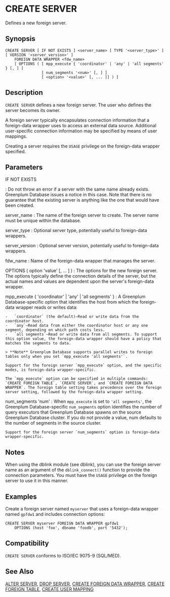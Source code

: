 # CREATE SERVER

Defines a new foreign server.

## Synopsis

``` {#sql_command_synopsis}
CREATE SERVER [ IF NOT EXISTS ] <server_name> [ TYPE '<server_type>' ] [ VERSION '<server_version>' ]
    FOREIGN DATA WRAPPER <fdw_name>
    [ OPTIONS ( [ mpp_execute { 'coordinator' | 'any' | 'all segments' } [, ] ]
                [ num_segments '<num>' [, ] ]
                [ <option> '<value>' [, ... ]] ) ]
```

## Description

`CREATE SERVER` defines a new foreign server. The user who defines the server becomes its owner.

A foreign server typically encapsulates connection information that a foreign-data wrapper uses to access an external data source. Additional user-specific connection information may be specified by means of user mappings.

Creating a server requires the `USAGE` privilege on the foreign-data wrapper specified.

## Parameters

IF NOT EXISTS

:   Do not throw an error if a server with the same name already exists. Greenplum Database issues a notice in this case. Note that there is no guarantee that the existing server is anything like the one that would have been created.

server_name
:   The name of the foreign server to create. The server name must be unique within the database.

server_type
:   Optional server type, potentially useful to foreign-data wrappers.

server_version
:   Optional server version, potentially useful to foreign-data wrappers.

fdw_name
:   Name of the foreign-data wrapper that manages the server.

OPTIONS ( option 'value' [, ... ] )
:   The options for the new foreign server. The options typically define the connection details of the server, but the actual names and values are dependent upon the server's foreign-data wrapper.

mpp_execute { 'coordinator' | 'any' | 'all segments' }
:   A Greenplum Database-specific option that identifies the host from which the foreign-data wrapper reads or writes data:

    -   `coordinator` (the default)—Read or write data from the coordinator host.
    -   `any`—Read data from either the coordinator host or any one segment, depending on which path costs less.
    -   `all segments`—Read or write data from all segments. To support this option value, the foreign-data wrapper should have a policy that matches the segments to data.

    > **Note** Greenplum Database supports parallel writes to foreign tables only when you set `mpp_execute 'all segments'`.

    Support for the foreign server `mpp_execute` option, and the specific modes, is foreign-data wrapper-specific.

    The `mpp_execute` option can be specified in multiple commands: `CREATE FOREIGN TABLE`, `CREATE SERVER`, and `CREATE FOREIGN DATA WRAPPER`. The foreign table setting takes precedence over the foreign server setting, followed by the foreign-data wrapper setting.

num_segments 'num'
:   When `mpp_execute` is set to `'all segments'`, the Greenplum Database-specific `num_segments` option identifies the number of query executors that Greenplum Database spawns on the source Greenplum Database cluster. If you do not provide a value, num defaults to the number of segments in the source cluster.

    Support for the foreign server `num_segments` option is foreign-data wrapper-specific.

## Notes

When using the dblink module (see dblink), you can use the foreign server name as an argument of the `dblink_connect()` function to provide the connection parameters. You must have the `USAGE` privilege on the foreign server to use it in this manner.

## Examples

Create a foreign server named `myserver` that uses a foreign-data wrapper named `gpfdw1` and includes connection options:

```
CREATE SERVER myserver FOREIGN DATA WRAPPER gpfdw1 
    OPTIONS (host 'foo', dbname 'foodb', port '5432');
```

## Compatibility

`CREATE SERVER` conforms to ISO/IEC 9075-9 (SQL/MED).

## See Also

[ALTER SERVER](/docs/sql-statements/sql-statement-alter-server.md), [DROP SERVER](/docs/sql-statements/sql-statement-drop-server.md), [CREATE FOREIGN DATA WRAPPER](/docs/sql-statements/sql-statement-create-foreign-data-wrapper.md), [CREATE FOREIGN TABLE](/docs/sql-statements/sql-statement-create-foreign-table.md), [CREATE USER MAPPING](/docs/sql-statements/sql-statement-create-user-mapping.md)



